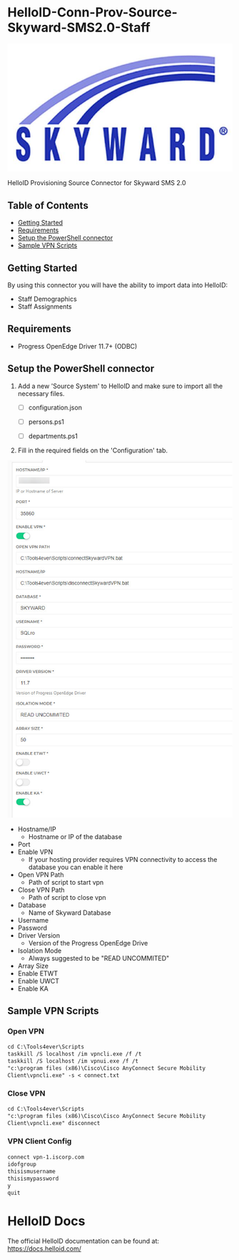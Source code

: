 # HelloID-Conn-Prov-Source-Skyward-SMS2.0-Staff
<p align="center">
  <img src="Assets/Logo.jpg">
</p>
HelloID Provisioning Source Connector for Skyward SMS 2.0

<!-- TABLE OF CONTENTS -->
## Table of Contents
* [Getting Started](#getting-started)
* [Requirements](#Requirements)
* [Setup the PowerShell connector](#setup-the-powershell-connector)
* [Sample VPN Scripts](#sample-vpn-scripts)

<!-- GETTING STARTED -->
## Getting Started
By using this connector you will have the ability to import data into HelloID:
* Staff Demographics
* Staff Assignments

## Requirements
- Progress OpenEdge Driver 11.7+ (ODBC)


## Setup the PowerShell connector
1. Add a new 'Source System' to HelloID and make sure to import all the necessary files.

    - [ ] configuration.json
    - [ ] persons.ps1
    - [ ] departments.ps1


2. Fill in the required fields on the 'Configuration' tab.

![image](Assets/Config.jpg)
* Hostname/IP
  * Hostname or IP of the database
* Port
* Enable VPN
  * If your hosting provider requires VPN connectivity to access the database you can enable it here
* Open VPN Path
  * Path of script to start vpn
* Close VPN Path
  * Path of script to close vpn
* Database
  * Name of Skyward Database
* Username
* Password
* Driver Version
  * Version of the Progress OpenEdge Drive
* Isolation Mode
  * Always suggested to be "READ UNCOMMITED"
* Array Size
* Enable ETWT
* Enable UWCT
* Enable KA

## Sample VPN Scripts
### Open VPN
```
cd C:\Tools4ever\Scripts
taskkill /S localhost /im vpncli.exe /f /t
taskkill /S localhost /im vpnui.exe /f /t
"c:\program files (x86)\Cisco\Cisco AnyConnect Secure Mobility Client\vpncli.exe" -s < connect.txt
```
### Close VPN
```
cd C:\Tools4ever\Scripts
"c:\program files (x86)\Cisco\Cisco AnyConnect Secure Mobility Client\vpncli.exe" disconnect
```
### VPN Client Config
```
connect vpn-1.iscorp.com
idofgroup
thisismusername
thisismypassword
y
quit
```

# HelloID Docs
The official HelloID documentation can be found at: https://docs.helloid.com/
